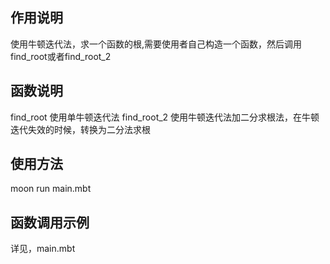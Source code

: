 ## 作用说明 
使用牛顿迭代法，求一个函数的根,需要使用者自己构造一个函数，然后调用find_root或者find_root_2

## 函数说明  

find_root 使用单牛顿迭代法
find_root_2 使用牛顿迭代法加二分求根法，在牛顿迭代失效的时候，转换为二分法求根


## 使用方法  
moon run main.mbt


## 函数调用示例  
详见，main.mbt
